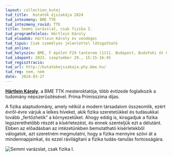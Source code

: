 ```yaml
---
layout: collection_kutej
tud_title:  Kutatók éjszakája 2024
tud_intezmeny: BME TTK
tud_intezmeny_rovid: TTK
title: Semmi varázslat, csak fizika I.
tud_programfelelos: Härtlein Károly
tud_eloadok: Härtlein Károly és vendégei
tud_tipus: Csak személyes jelenléttel látogatható
tud_online: 
tud_helyszin: BME, F épület F29 tanterem (1111. Budapest, Budafoki út 8.)
tud_idopont: 2023. szeptember 29., 15:15-16:45
tud_regisztracio: 
tud_url: http://kutatokejszakaja.phy.bme.hu/
tud_reg: nem, nem
date:  2024-03-27
---
```


[**Härtlein Károly**](https://hu.wikipedia.org/wiki/H%C3%A4rtlein_K%C3%A1roly), a BME TTK mesteroktatója, több évtizede foglalkozik a tudomány népszerűsítésével. Príma Primisszima díjas. 



A fizika alaptudomány, amely nélkül a modern társadalom összeomlik, ezért évről-évre várjuk a lelkes híveket, akik fizika szeretetükkel és tudásukkal tovább „fertőzhetik” a környezetüket. Ahogy eddig is, kiragadjuk a fizika legszerethetőbb részét a kísérletezést, és ennek szenteljük ezt a délutánt. Ebben az előadásban az intézetünkben bemutatható kísérletekből válogatok, azt szeretném megmutatni, hogy a fizika mennyire szövi át a mindennapjainkat, és ezzel rávilágítani a fizika tudás-tanulás fontosságára.

![Semmi varázslat, csak fizika I.](../2024/images/semmi-varazslat-csak-fizika-1.jpg)
